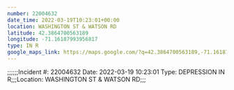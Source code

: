 ```yaml
---
number: 22004632
date_time: 2022-03-19T10:23:01+00:00
location: WASHINGTON ST & WATSON RD
latitude: 42.3864700563189
longitude: -71.16187993956817
type: IN R
google_maps_link: https://maps.google.com/?q=42.3864700563189,-71.16187993956817
---
```


;;;;;;Incident #: 22004632  Date: 2022-03-19 10:23:01   Type: DEPRESSION IN R;;;Location: WASHINGTON ST & WATSON RD;;;
